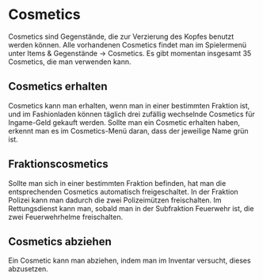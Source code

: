 # Cosmetics

Cosmetics sind Gegenstände, die zur Verzierung des Kopfes benutzt werden können. Alle vorhandenen Cosmetics findet man im Spielermenü unter Items & Gegenstände → Cosmetics. Es gibt momentan insgesamt 35 Cosmetics, die man verwenden kann.

## Cosmetics erhalten
Cosmetics kann man erhalten, wenn man in einer bestimmten Fraktion ist, und im Fashionladen können täglich drei zufällig wechselnde Cosmetics für Ingame-Geld gekauft werden. Sollte man ein Cosmetic erhalten haben, erkennt man es im Cosmetics-Menü daran, dass der jeweilige Name grün ist.

## Fraktionscosmetics
Sollte man sich in einer bestimmten Fraktion befinden, hat man die entsprechenden Cosmetics automatisch freigeschaltet. In der Fraktion Polizei kann man dadurch die zwei Polizeimützen freischalten. Im Rettungsdienst kann man, sobald man in der Subfraktion Feuerwehr ist, die zwei Feuerwehrhelme freischalten.

## Cosmetics abziehen
Ein Cosmetic kann man abziehen, indem man im Inventar versucht, dieses abzusetzen.
